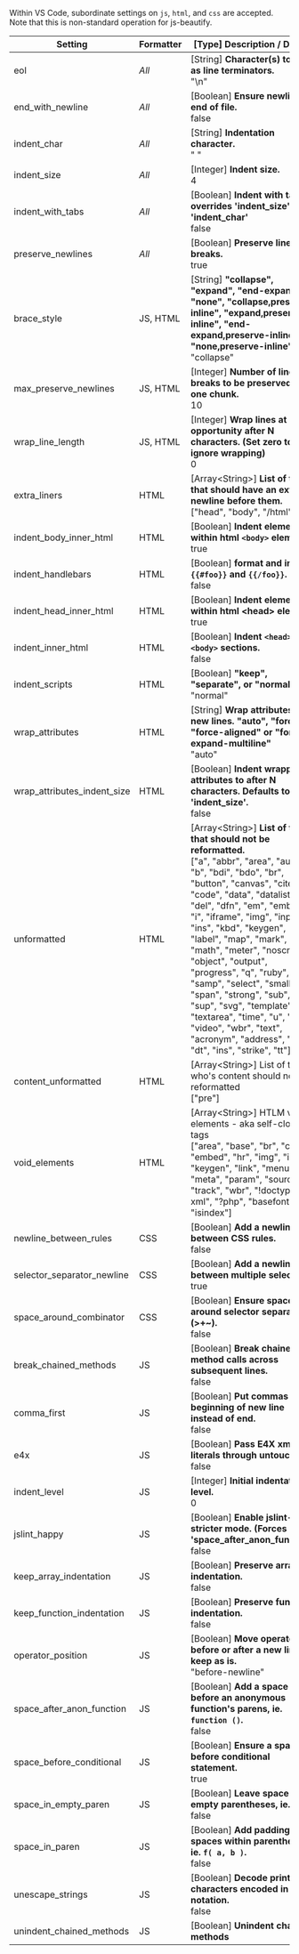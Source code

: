 Within VS Code, subordinate settings on `js`, `html`, and `css` are accepted. Note that this is non-standard operation for js-beautify.

Setting                         | Formatter | [Type] Description / Default
---------------------------------|-----------|------------------------------
eol                             | _All_     |  [String] **Character(s) to use as line terminators.** <br> "\n"
end_with_newline                | _All_     |  [Boolean] **Ensure newline at end of file.** <br> false
indent_char                     | _All_     |  [String] **Indentation character.** <br> " "
indent_size                     | _All_     |  [Integer] **Indent size.** <br> 4
indent_with_tabs                | _All_     |  [Boolean] **Indent with tabs, overrides 'indent_size' and 'indent_char'** <br> false
preserve_newlines               | _All_     |  [Boolean] **Preserve line-breaks.** <br> true
brace_style                     | JS, HTML  |  [String] **"collapse", "expand", "end-expand", "none", "collapse,preserve-inline", "expand,preserve-inline", "end-expand,preserve-inline", or "none,preserve-inline"** <br> "collapse"
max_preserve_newlines           | JS, HTML  |  [Integer] **Number of line-breaks to be preserved in one chunk.** <br> 10
wrap_line_length                | JS, HTML  |  [Integer] **Wrap lines at next opportunity after N characters. (Set zero to ignore wrapping)** <br> 0
extra_liners                    | HTML      |  [Array&lt;String>] **List of tags that should have an extra newline before them.** <br> ["head", "body", "/html"]
indent_body_inner_html          | HTML      |  [Boolean] **Indent elements within html `<body>` element.** <br> true
indent_handlebars               | HTML      |  [Boolean] **format and indent `{{#foo}}` and `{{/foo}}`.** <br> false
indent_head_inner_html          | HTML      |  [Boolean] **Indent elements within html &lt;head> element.** <br> true
indent_inner_html               | HTML      |  [Boolean] **Indent `<head>` and `<body>` sections.** <br> false
indent_scripts                  | HTML      |  [Boolean] **"keep", "separate", or "normal"** <br> "normal"
wrap_attributes                 | HTML      |  [String] **Wrap attributes to new lines. "auto", "force", "force-aligned" or "force-expand-multiline"** <br> "auto"
wrap_attributes_indent_size     | HTML      |  [Boolean] **Indent wrapped attributes to after N characters. Defaults to 'indent_size'.** <br> false
unformatted                     | HTML      |  [Array&lt;String>] **List of tags that should not be reformatted.** <br> ["a", "abbr", "area", "audio", "b", "bdi", "bdo", "br", "button", "canvas", "cite", "code", "data", "datalist", "del", "dfn", "em", "embed", "i", "iframe", "img", "input", "ins", "kbd", "keygen", "label", "map", "mark", "math", "meter", "noscript", "object", "output", "progress", "q", "ruby", "s", "samp", "select", "small", "span", "strong", "sub", "sup", "svg", "template", "textarea", "time", "u", "var", "video", "wbr", "text", "acronym", "address", "big", "dt", "ins", "strike", "tt"]
content_unformatted             | HTML      |  [Array&lt;String>] List of tags who's content should not be reformatted<br>["pre"]
void_elements                   | HTML      |  [Array&lt;String>] HTLM void elements - aka self-closing tags<br> ["area", "base", "br", "col", "embed", "hr", "img", "input", "keygen", "link", "menuitem", "meta", "param", "source", "track", "wbr", "!doctype", "?xml", "?php", "basefont", "isindex"]
newline_between_rules           | CSS       |  [Boolean] **Add a newline between CSS rules.** <br> false
selector_separator_newline      | CSS       |  [Boolean] **Add a newline between multiple selectors.** <br> true
space_around_combinator         | CSS       |  [Boolean] **Ensure space around selector separators (>+~).** <br> false
break_chained_methods           | JS        |  [Boolean] **Break chained method calls across subsequent lines.** <br> false
comma_first                     | JS        |  [Boolean] **Put commas at the beginning of new line instead of end.** <br> false
e4x                             | JS        |  [Boolean] **Pass E4X xml literals through untouched.** <br> false
indent_level                    | JS        |  [Integer] **Initial indentation level.** <br> 0
jslint_happy                    | JS        |  [Boolean] **Enable jslint-stricter mode. (Forces 'space_after_anon_function')** <br> false
keep_array_indentation          | JS        |  [Boolean] **Preserve array indentation.** <br> false
keep_function_indentation       | JS        |  [Boolean] **Preserve function indentation.** <br> false
operator_position               | JS        |  [Boolean] **Move operators to before or after a new line, or keep as is.** <br> "before-newline"
space_after_anon_function       | JS        |  [Boolean] **Add a space before an anonymous function's parens, ie. `function ()`.** <br> false
space_before_conditional        | JS        |  [Boolean] **Ensure a space before conditional statement.** <br> true
space_in_empty_paren            | JS        |  [Boolean] **Leave space in empty parentheses, ie. `f( )`.** <br> false
space_in_paren                  | JS        |  [Boolean] **Add padding spaces within parentheses, ie. `f( a, b )`.** <br> false
unescape_strings                | JS        |  [Boolean] **Decode printable characters encoded in xNN notation.** <br> false
unindent_chained_methods        | JS        |  [Boolean] **Unindent chained methods**